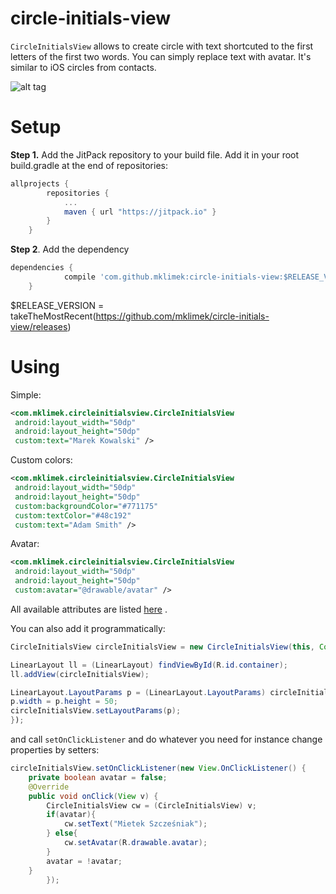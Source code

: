 # circle-initials-view

`CircleInitialsView` allows to create circle with text shortcuted to the first letters of the first two words.
You can simply replace text with avatar.
It's similar to iOS circles from contacts.

![alt tag](https://raw.githubusercontent.com/mklimek/circle-initials-view/master/example.gif)

# Setup
**Step 1.** Add the JitPack repository to your build file.
Add it in your root build.gradle at the end of repositories:
```gradle
allprojects {
		repositories {
			...
			maven { url "https://jitpack.io" }
		}
	}
```

**Step 2**. Add the dependency
```gradle
dependencies {
	        compile 'com.github.mklimek:circle-initials-view:$RELEASE_VERSION'
	}
```
$RELEASE_VERSION = takeTheMostRecent(https://github.com/mklimek/circle-initials-view/releases)

# Using

Simple:
```xml
<com.mklimek.circleinitialsview.CircleInitialsView
 android:layout_width="50dp"
 android:layout_height="50dp"
 custom:text="Marek Kowalski" />
```

Custom colors:
```xml
<com.mklimek.circleinitialsview.CircleInitialsView
 android:layout_width="50dp"
 android:layout_height="50dp"
 custom:backgroundColor="#771175"
 custom:textColor="#48c192"
 custom:text="Adam Smith" />
```

Avatar:
```xml
<com.mklimek.circleinitialsview.CircleInitialsView
 android:layout_width="50dp"
 android:layout_height="50dp"
 custom:avatar="@drawable/avatar" />
```

All available attributes are listed [here](https://github.com/mklimek/circle-initials-view/blob/master/circleinitialsview/src/main/res/values/attrs.xml) .

You can also add it programmatically:
```java
CircleInitialsView circleInitialsView = new CircleInitialsView(this, Color.LTGRAY, 15, Color.DKGRAY, "Kasia Kowalska");

LinearLayout ll = (LinearLayout) findViewById(R.id.container);
ll.addView(circleInitialsView);

LinearLayout.LayoutParams p = (LinearLayout.LayoutParams) circleInitialsView.getLayoutParams();
p.width = p.height = 50;
circleInitialsView.setLayoutParams(p);
});
```

and call `setOnClickListener` and do whatever you need for instance change properties by setters:
```java
circleInitialsView.setOnClickListener(new View.OnClickListener() {
    private boolean avatar = false;
    @Override
    public void onClick(View v) {
        CircleInitialsView cw = (CircleInitialsView) v;
        if(avatar){
            cw.setText("Mietek Szcześniak");
        } else{
            cw.setAvatar(R.drawable.avatar);
        }
        avatar = !avatar;
    }
        });
```
